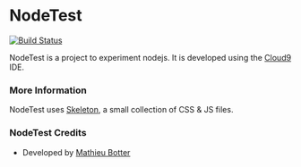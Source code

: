 # NodeTest

[![Build Status](https://travis-ci.org/mathieubotter/NodeTest.png?branch=master)](https://travis-ci.org/mathieubotter/NodeTest)

NodeTest is a project to experiment nodejs.
It is developed using the [Cloud9](http://cloud9ide.com) IDE.

### More Information

NodeTest uses [Skeleton](http://www.getskeleton.com), a small collection of CSS & JS files.

### NodeTest Credits

- Developed by [Mathieu Botter](http://mathieubotter.com/)
